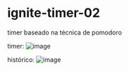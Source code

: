 # ignite-timer-02
timer baseado na técnica de pomodoro

timer:
![image](https://user-images.githubusercontent.com/48776036/188510445-de5dd04c-422b-453f-a3db-55249da88dc8.png)

histórico:
![image](https://user-images.githubusercontent.com/48776036/188510464-c81e3576-5e1e-406f-a4ce-3901f8015435.png)

